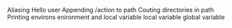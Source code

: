Aliasing
Hello user
Appending /action to path
Couting directories in path
Printing environs
enironment and local variable
local variable
global variable

